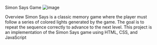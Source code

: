 Simon Says Game
![image](https://github.com/Anithero/Simon-Says-Game/assets/97883650/2059e596-c85b-49a9-acc2-d8eed83df873)


Overview
Simon Says is a classic memory game where the player must follow a series of colored lights generated by the game. The goal is to repeat the sequence correctly to advance to the next level. This project is an implementation of the Simon Says game using HTML, CSS, and JavaScript
